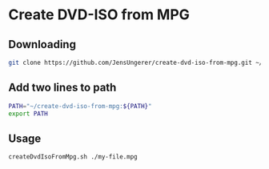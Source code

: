 # Create DVD-ISO from MPG

## Downloading

```bash
git clone https://github.com/JensUngerer/create-dvd-iso-from-mpg.git ~/create-dvd-iso-from-mpg
```

## Add two lines to path
```bash
PATH="~/create-dvd-iso-from-mpg:${PATH}"
export PATH
```

## Usage
```bash
createDvdIsoFromMpg.sh ./my-file.mpg
```



